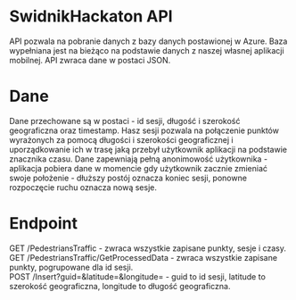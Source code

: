 # SwidnikHackaton API
API pozwala na pobranie danych z bazy danych postawionej w Azure. Baza wypełniana jest na bieżąco na podstawie danych z naszej własnej aplikacji mobilnej. 
API zwraca dane w postaci JSON.

# Dane 
Dane przechowane są w postaci - id sesji, długość i szerokość geograficzna oraz timestamp. Hasz sesji pozwala na połączenie punktów wyrażonych za pomocą długości i szerokości geograficznej i uporządkowanie ich w trasę jaką przebył użytkownik aplikacji na podstawie znacznika czasu. 
Dane zapewniają pełną anonimowość użytkownika - aplikacja pobiera dane w momencie gdy użytkownik zacznie zmieniać swoje położenie - dłuższy postój oznacza koniec sesji, ponowne rozpoczęcie ruchu oznacza nową sesje. 

# Endpoint
GET /PedestriansTraffic - zwraca wszystkie zapisane punkty, sesje i czasy.  
GET /PedestriansTraffic/GetProcessedData - zwraca wszystkie zapisane punkty, pogrupowane dla id sesji.  
POST /Insert?guid=<guid>&latitude=<latitude>&longitude=<longitude> - guid to id sesji, latitude to szerokość geograficzna, longitude to długość geograficzna.  

